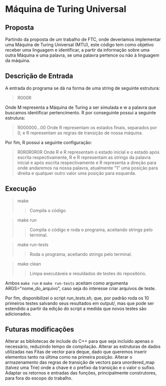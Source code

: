 # Máquina de Turing Universal

## Proposta
Partindo da proposta de um trabalho de FTC, onde deveríamos implementar uma Máquina de Turing Universal (MTU), este código tem como objetivo receber uma linguagem e identificar, a partir da informação sobre uma outra Máquina e uma palavra, se uma palavra pertence ou não à linguagem da máquina.

## Descrição de Entrada
A entrada do programa se dá na forma de uma string de seguinte estrutura:

> R<M>000R<w>

Onde M representa a Máquina de Turing a ser simulada e w a palavra que buscamos identificar pertencimento.
R<M> por conseguinte possui a seguinte estrutura:

> R<EF>00<T1>00<T2>00...<Tn>00
Onde R<EF> representam os estados finais, separados por 0, e R<Ti> representam as regras de transição de nossa máquina.

Por fim, R<Ti> possui a seguinte configuração:

> R<Ei>0R<ai>0R<Ef>0R<af>0R<D>
Onde R<Ei> e R<Ef> representam o estado inicial e o estado após escrita respectivamente, R<ai> e R<af> representam as strings da palavra inicial e após escrita respectivamente e R<D> representa a direção para onde andaremos na nossa palavra, atualmente "1" uma posição para direita e qualquer outro valor uma posição para esquerda.

## Execução

> make  
>> Compila o código

> make run  
>> Compila o código e roda o programa, aceitando strings pelo terminal.

> make run-tests  
>> Roda o programa, aceitando strings pelo terminal.

> make clean  
>> Limpa executáveis e resuldados de testes do repositório.

Ambos ```make run``` e ```make run-tests``` aceitam como argumenta ARGS="nome_do_arquivo", caso seja do interesse criar arquivos de teste.

Por fim, disponibilizei o script *run_tests.sh*, que, por padrão roda os 10 primeiros testes salvando seus resultados em output/, mas que pode ser estendido a partir da edição do script a medida que novos testes são adicionados.


## Futuras modificações
Alterar as bibliotecas de include do C++ para que seja incluído apenas o necessário, reduzindo tempo de compilação.
Alterar as estruturas de dados utilizadas nas Fitas de vector para deque, dado que queremos inserir elementos tanto na última como na primeira posição.
Alterar o armazenamento das regras de transição de vectors para unordered_map (talvez uma Trie) onde a chave é o prefixo da transição e o valor o sufixo.
Adaptar os retornos e entradas das funções, principalmente construtores, para fora do escopo do trabalho.
